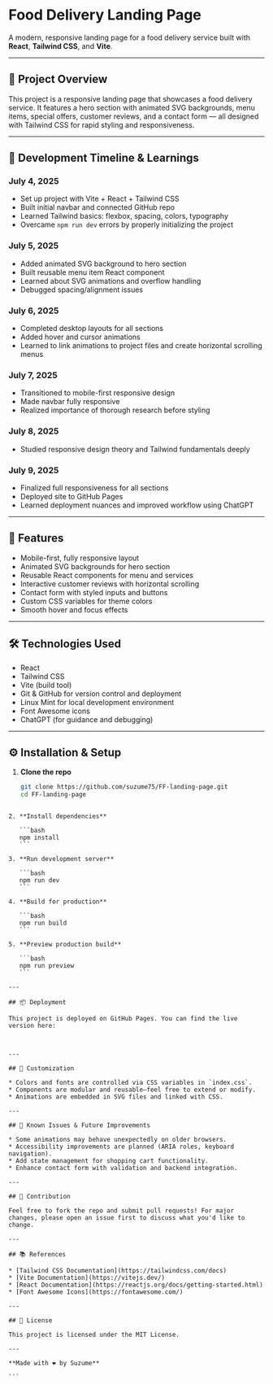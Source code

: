 

# Food Delivery Landing Page

A modern, responsive landing page for a food delivery service built with **React**, **Tailwind CSS**, and **Vite**.

---

## 🚀 Project Overview

This project is a responsive landing page that showcases a food delivery service. It features a hero section with animated SVG backgrounds, menu items, special offers, customer reviews, and a contact form — all designed with Tailwind CSS for rapid styling and responsiveness.

---

## 📅 Development Timeline & Learnings

### July 4, 2025
- Set up project with Vite + React + Tailwind CSS  
- Built initial navbar and connected GitHub repo  
- Learned Tailwind basics: flexbox, spacing, colors, typography  
- Overcame `npm run dev` errors by properly initializing the project  

### July 5, 2025
- Added animated SVG background to hero section  
- Built reusable menu item React component  
- Learned about SVG animations and overflow handling  
- Debugged spacing/alignment issues  

### July 6, 2025
- Completed desktop layouts for all sections  
- Added hover and cursor animations  
- Learned to link animations to project files and create horizontal scrolling menus  

### July 7, 2025
- Transitioned to mobile-first responsive design  
- Made navbar fully responsive  
- Realized importance of thorough research before styling  

### July 8, 2025
- Studied responsive design theory and Tailwind fundamentals deeply  

### July 9, 2025
- Finalized full responsiveness for all sections  
- Deployed site to GitHub Pages  
- Learned deployment nuances and improved workflow using ChatGPT  

---

## 🧱 Features

- Mobile-first, fully responsive layout  
- Animated SVG backgrounds for hero section  
- Reusable React components for menu and services  
- Interactive customer reviews with horizontal scrolling  
- Contact form with styled inputs and buttons  
- Custom CSS variables for theme colors  
- Smooth hover and focus effects  

---

## 🛠️ Technologies Used

- React  
- Tailwind CSS  
- Vite (build tool)  
- Git & GitHub for version control and deployment  
- Linux Mint for local development environment  
- Font Awesome icons  
- ChatGPT (for guidance and debugging)  

---

## ⚙️ Installation & Setup

1. **Clone the repo**  
   ```bash
   git clone https://github.com/suzume75/FF-landing-page.git
   cd FF-landing-page
````

2. **Install dependencies**

   ```bash
   npm install
   ```

3. **Run development server**

   ```bash
   npm run dev
   ```

4. **Build for production**

   ```bash
   npm run build
   ```

5. **Preview production build**

   ```bash
   npm run preview
   ```

---

## 📦 Deployment

This project is deployed on GitHub Pages. You can find the live version here:



---

## 🔧 Customization

* Colors and fonts are controlled via CSS variables in `index.css`.
* Components are modular and reusable—feel free to extend or modify.
* Animations are embedded in SVG files and linked with CSS.

---

## 🐞 Known Issues & Future Improvements

* Some animations may behave unexpectedly on older browsers.
* Accessibility improvements are planned (ARIA roles, keyboard navigation).
* Add state management for shopping cart functionality.
* Enhance contact form with validation and backend integration.

---

## 🤝 Contribution

Feel free to fork the repo and submit pull requests! For major changes, please open an issue first to discuss what you'd like to change.

---

## 📚 References

* [Tailwind CSS Documentation](https://tailwindcss.com/docs)
* [Vite Documentation](https://vitejs.dev/)
* [React Documentation](https://reactjs.org/docs/getting-started.html)
* [Font Awesome Icons](https://fontawesome.com/)

---

## 📄 License

This project is licensed under the MIT License.

---

**Made with ❤️ by Suzume**

```
